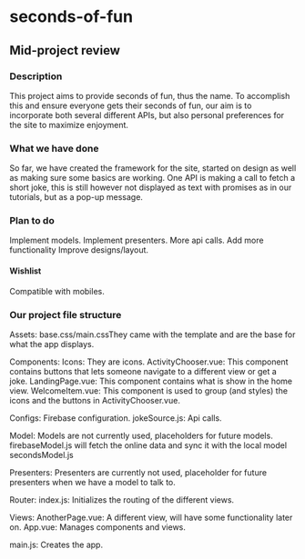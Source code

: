 # seconds-of-fun

## Mid-project review

### Description
This project aims to provide seconds of fun, thus the name. To accomplish this and ensure everyone gets their seconds of fun, our aim is to incorporate both several different APIs, but also personal preferences for the site to maximize enjoyment.

### What we have done
So far, we have created the framework for the site, started on design as well as making sure some basics are working. One API is making a call to fetch a short joke, this is still however not displayed as text with promises as in our tutorials, but as a pop-up message. 

### Plan to do
Implement models.
Implement presenters. 
More api calls.
Add more functionality 
Improve designs/layout.

#### Wishlist
Compatible with mobiles.

### Our project file structure

Assets:
   base.css/main.cssThey came with the template and are the base for what the app displays.

Components:
Icons: They are icons.
ActivityChooser.vue: This component contains buttons that lets someone navigate to a different view or get a joke. 
LandingPage.vue: This component contains what is show in the home view.
WelcomeItem.vue: This component is used to group (and styles) the icons and the buttons in ActivityChooser.vue.

Configs:
Firebase configuration.
jokeSource.js: Api calls.

Model:
Models are not currently used, placeholders for future models. 
firebaseModel.js will fetch the online data and sync it with the local model secondsModel.js

Presenters:
Presenters are currently not used, placeholder for future presenters when we have a model to talk to.

Router:
index.js: Initializes the routing of the different views. 

Views:
AnotherPage.vue: A different view, will have some functionality later on.
App.vue: Manages components and views. 

main.js: Creates the app.
